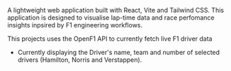 A lightweight web application built with React, Vite and Tailwind CSS.
This application is designed to visualise lap-time data and race perfomance insights inpsired by F1 engineering 
workflows.

This projects uses the OpenF1 API to currently fetch live F1 driver data

- Currently displaying the Driver's name, team and number of selected drivers (Hamilton, Norris and Verstappen).